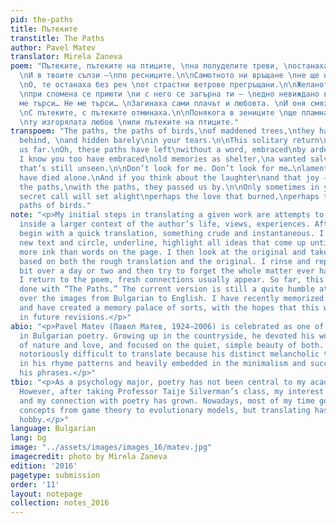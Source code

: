 ```yaml
---
pid: the-paths
title: Пътеките
transtitle: The Paths
author: Pavel Matev
translator: Mirela Zaneva
poem: "Пътеките, пътеките на птиците, \nна полуделите треви, \nостанаха зад нас, уви!
  \nИ в твоите сълзи —\nпо ресниците.\n\nСамотното ни връщане \nне ще ни отведе далеч.
  \nО, те останаха без реч \nот страстни ветрове прегръщани.\n\nЖеланото спасение
  \nпри спомена се приюти \nи с него се загърна ти — \nедно невиждано видение.\n\nНе
  ме търси… Не ме търси… \nЗагинаха сами плачът и любовта. \nИ оня смях. И радостта.
  \nС пътеките, с пътеките отминаха.\n\nПонякога в зениците \nще пламнат с таен зов
  \nту изгорялата любов \nили пътеките на птиците."
transpoem: "The paths, the paths of birds,\nof maddened trees,\nthey have remained
  behind, \nand hidden barely\nin your tears.\n\nThis solitary return\nwill not return
  us far.\nOh, these paths have left\nwithout a word, embraced\nby ardent winds.\n\nAnd
  I know you too have embraced\nold memories as shelter,\na wanted salvation,\na sight
  that’s still unseen.\n\nDon’t look for me. Don’t look for me…\nlaments and love
  have died alone.\nAnd if you think about the laughter\nand that joy — it’s with
  the paths,\nwith the paths, they passed us by.\n\nOnly sometimes in your eyes,\na
  secret call will set alight\nperhaps the love that burned,\nperhaps the paths,\nthe
  paths of birds."
note: "<p>My initial steps in translating a given work are attempts to place the poem
  inside a larger context of the author’s life, views, experiences. Afterwards, I
  begin with a quick translation, something crude and instantaneous. I focus on the
  new text and circle, underline, highlight all ideas that come up until there is
  more ink than words on the page. I then look at the original and take on more edits
  based on both the rough translation and the original. I rinse and repeat quite a
  bit over a day or two and then try to forget the whole matter ever happened. When
  I return to the poem, fresh connections usually appear. So far, this is what I have
  done with “The Paths.” The current version is still a quite humble attempt to carry
  over the images from Bulgarian to English. I have recently memorized the poem fully
  and have created a memory palace of sorts, with the hopes that this will aid me
  in future revisions.</p>"
abio: "<p>Pavel Matev (Павел Матев, 1924–2006) is celebrated as one of the best lyricists
  in Bulgarian poetry. Growing up in the countryside, he devoted his work to the study
  of nature and love, and focused on the quiet, simple beauty of both. He is considered
  notoriously difficult to translate because his distinct melancholic tone is rooted
  in his rhyme patterns and heavily embedded in the minimalism and succinctness of
  his phrases.</p>"
tbio: "<p>As a psychology major, poetry has not been central to my academic pursuits.
  However, after taking Professor Taije Silverman’s class, my interest in translation
  and my connection with poetry has grown. Nowadays, most of my time goes to applying
  concepts from game theory to evolutionary models, but translating has become a favorite
  hobby.</p>"
language: Bulgarian
lang: bg
image: "../assets/images/images_16/matev.jpg"
imagecredit: photo by Mirela Zaneva
edition: '2016'
pagetype: submission
order: '11'
layout: notepage
collection: notes_2016
---
```

